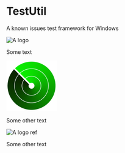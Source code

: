 TestUtil
========

A known issues test framework for Windows

![A logo](images/testutil.png)

Some text

![B logo](images/testutil_small.png)

Some other text

![A logo ref][_logo_ref]

Some other text


[_logo_ref]:(images/testutil.png)

